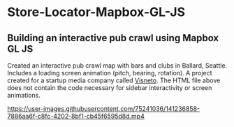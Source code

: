 # Store-Locator-Mapbox-GL-JS

## Building an interactive pub crawl using Mapbox GL JS
Created an interactive pub crawl map with bars and clubs in Ballard, Seattle. Includes a loading screen animation (pitch, bearing, rotation). A project created for a startup media company called [Visneto](https://www.visnetomedia.com/). The HTML file above does not contain the code necessary for sidebar interactivity or screen animations.

https://user-images.githubusercontent.com/75241036/141236858-7886aa6f-c8fc-4202-8bf1-cb45f6595d8d.mp4
